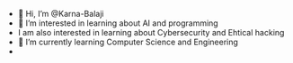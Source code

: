 - 👋 Hi, I’m @Karna-Balaji
- 👀 I’m interested in learning about AI and programming
- I am also interested in learning about Cybersecurity and Ehtical hacking 
- 🌱 I’m currently learning Computer Science and Engineering 
- 

<!---
Karna-Balaji/Karna-Balaji is a ✨ special ✨ repository because its `README.md` (this file) appears on your GitHub profile.
You can click the Preview link to take a look at your changes.
--->
